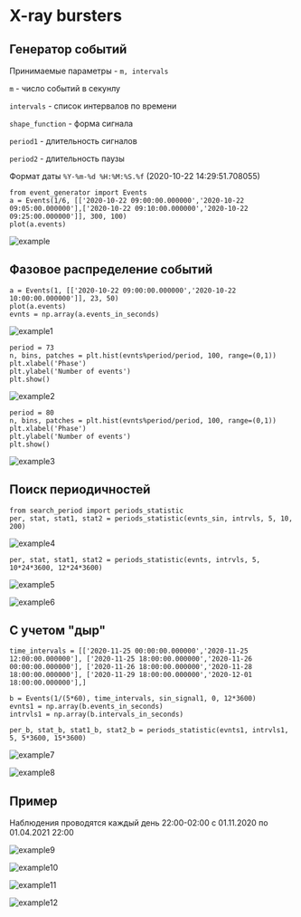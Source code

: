 # X-ray bursters

## Генератор событий  

Принимаемые параметры - `m, intervals`

`m` - число событий в cекунлу

`intervals` - список интервалов по времени

`shape_function` - форма сигнала

`period1` - длительность сигналов

`period2` - длительность паузы

Формат даты `%Y-%m-%d %H:%M:%S.%f` (2020-10-22 14:29:51.708055)
```
from event_generator import Events
a = Events(1/6, [['2020-10-22 09:00:00.000000','2020-10-22 09:05:00.000000'],['2020-10-22 09:10:00.000000','2020-10-22 09:25:00.000000']], 300, 100)
plot(a.events)
```

![example](examples/example.png)


## Фазовое распределение событий
```
a = Events(1, [['2020-10-22 09:00:00.000000','2020-10-22 10:00:00.000000']], 23, 50)
plot(a.events)
evnts = np.array(a.events_in_seconds)
```

![example1](examples/example1.png)

```
period = 73
n, bins, patches = plt.hist(evnts%period/period, 100, range=(0,1))
plt.xlabel('Phase')
plt.ylabel('Number of events')
plt.show()
```

![example2](examples/example2.png)

```
period = 80
n, bins, patches = plt.hist(evnts%period/period, 100, range=(0,1))
plt.xlabel('Phase')
plt.ylabel('Number of events')
plt.show()
```
![example3](examples/example3.png)

## Поиск периодичностей

```
from search_period import periods_statistic
per, stat, stat1, stat2 = periods_statistic(evnts_sin, intrvls, 5, 10, 200)
```

![example4](examples/example4.png)

```
per, stat, stat1, stat2 = periods_statistic(evnts, intrvls, 5, 10*24*3600, 12*24*3600)
```

![example5](examples/example5.png)

![example6](examples/example6.png)

## С учетом "дыр"

```
time_intervals = [['2020-11-25 00:00:00.000000','2020-11-25 12:00:00.000000'], ['2020-11-25 18:00:00.000000','2020-11-26 00:00:00.000000'], ['2020-11-26 18:00:00.000000','2020-11-28 18:00:00.000000'], ['2020-11-29 18:00:00.000000','2020-12-01 18:00:00.000000'],]

b = Events(1/(5*60), time_intervals, sin_signal1, 0, 12*3600)
evnts1 = np.array(b.events_in_seconds)
intrvls1 = np.array(b.intervals_in_seconds)

per_b, stat_b, stat1_b, stat2_b = periods_statistic(evnts1, intrvls1, 5, 5*3600, 15*3600)
```

![example7](examples/example7.png)

![example8](examples/example8.png)

## Пример

Наблюдения проводятся каждый день 22:00-02:00 с 
01.11.2020 по 01.04.2021 22:00 

![example9](examples/example9.png)

![example10](examples/example10.png)

![example11](examples/example11.png)

![example12](examples/example12.png)